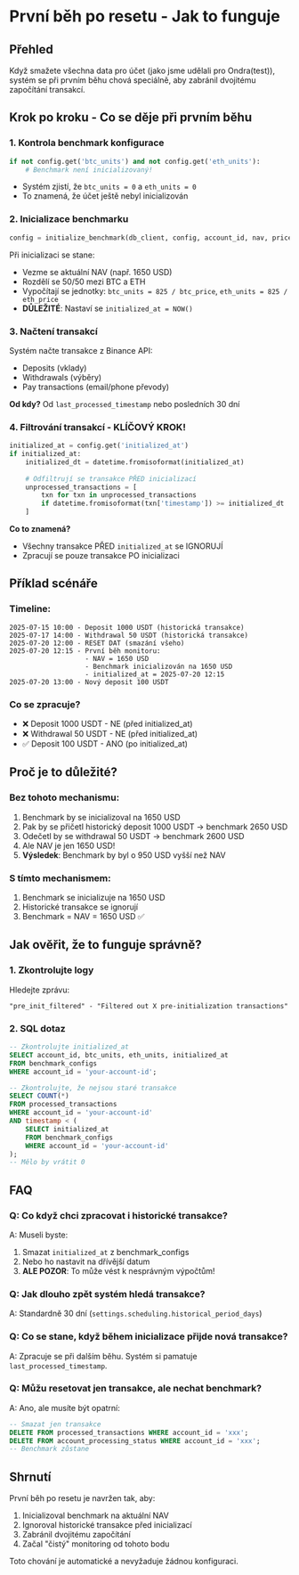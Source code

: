 # První běh po resetu - Jak to funguje

## Přehled

Když smažete všechna data pro účet (jako jsme udělali pro Ondra(test)), systém se při prvním běhu chová speciálně, aby zabránil dvojitému započítání transakcí.

## Krok po kroku - Co se děje při prvním běhu

### 1. Kontrola benchmark konfigurace

```python
if not config.get('btc_units') and not config.get('eth_units'):
    # Benchmark není inicializovaný!
```

- Systém zjistí, že `btc_units = 0` a `eth_units = 0`
- To znamená, že účet ještě nebyl inicializován

### 2. Inicializace benchmarku

```python
config = initialize_benchmark(db_client, config, account_id, nav, prices, logger)
```

Při inicializaci se stane:
- Vezme se aktuální NAV (např. 1650 USD)
- Rozdělí se 50/50 mezi BTC a ETH
- Vypočítají se jednotky: `btc_units = 825 / btc_price`, `eth_units = 825 / eth_price`
- **DŮLEŽITÉ**: Nastaví se `initialized_at = NOW()`

### 3. Načtení transakcí

Systém načte transakce z Binance API:
- Deposits (vklady)
- Withdrawals (výběry)
- Pay transactions (email/phone převody)

**Od kdy?** Od `last_processed_timestamp` nebo posledních 30 dní

### 4. Filtrování transakcí - KLÍČOVÝ KROK!

```python
initialized_at = config.get('initialized_at')
if initialized_at:
    initialized_dt = datetime.fromisoformat(initialized_at)
    
    # Odfiltrují se transakce PŘED inicializací
    unprocessed_transactions = [
        txn for txn in unprocessed_transactions
        if datetime.fromisoformat(txn['timestamp']) >= initialized_dt
    ]
```

**Co to znamená?**
- Všechny transakce PŘED `initialized_at` se IGNORUJÍ
- Zpracují se pouze transakce PO inicializaci

## Příklad scénáře

### Timeline:
```
2025-07-15 10:00 - Deposit 1000 USDT (historická transakce)
2025-07-17 14:00 - Withdrawal 50 USDT (historická transakce)
2025-07-20 12:00 - RESET DAT (smazání všeho)
2025-07-20 12:15 - První běh monitoru:
                   - NAV = 1650 USD
                   - Benchmark inicializován na 1650 USD
                   - initialized_at = 2025-07-20 12:15
2025-07-20 13:00 - Nový deposit 100 USDT
```

### Co se zpracuje?
- ❌ Deposit 1000 USDT - NE (před initialized_at)
- ❌ Withdrawal 50 USDT - NE (před initialized_at)
- ✅ Deposit 100 USDT - ANO (po initialized_at)

## Proč je to důležité?

### Bez tohoto mechanismu:
1. Benchmark by se inicializoval na 1650 USD
2. Pak by se přičetl historický deposit 1000 USDT → benchmark 2650 USD
3. Odečetl by se withdrawal 50 USDT → benchmark 2600 USD
4. Ale NAV je jen 1650 USD!
5. **Výsledek**: Benchmark by byl o 950 USD vyšší než NAV

### S tímto mechanismem:
1. Benchmark se inicializuje na 1650 USD
2. Historické transakce se ignorují
3. Benchmark = NAV = 1650 USD ✅

## Jak ověřit, že to funguje správně?

### 1. Zkontrolujte logy

Hledejte zprávu:
```
"pre_init_filtered" - "Filtered out X pre-initialization transactions"
```

### 2. SQL dotaz
```sql
-- Zkontrolujte initialized_at
SELECT account_id, btc_units, eth_units, initialized_at
FROM benchmark_configs
WHERE account_id = 'your-account-id';

-- Zkontrolujte, že nejsou staré transakce
SELECT COUNT(*) 
FROM processed_transactions
WHERE account_id = 'your-account-id'
AND timestamp < (
    SELECT initialized_at 
    FROM benchmark_configs 
    WHERE account_id = 'your-account-id'
);
-- Mělo by vrátit 0
```

## FAQ

### Q: Co když chci zpracovat i historické transakce?

A: Museli byste:
1. Smazat `initialized_at` z benchmark_configs
2. Nebo ho nastavit na dřívější datum
3. **ALE POZOR**: To může vést k nesprávným výpočtům!

### Q: Jak dlouho zpět systém hledá transakce?

A: Standardně 30 dní (`settings.scheduling.historical_period_days`)

### Q: Co se stane, když během inicializace přijde nová transakce?

A: Zpracuje se při dalším běhu. Systém si pamatuje `last_processed_timestamp`.

### Q: Můžu resetovat jen transakce, ale nechat benchmark?

A: Ano, ale musíte být opatrní:
```sql
-- Smazat jen transakce
DELETE FROM processed_transactions WHERE account_id = 'xxx';
DELETE FROM account_processing_status WHERE account_id = 'xxx';
-- Benchmark zůstane
```

## Shrnutí

První běh po resetu je navržen tak, aby:
1. Inicializoval benchmark na aktuální NAV
2. Ignoroval historické transakce před inicializací
3. Zabránil dvojitému započítání
4. Začal "čistý" monitoring od tohoto bodu

Toto chování je automatické a nevyžaduje žádnou konfiguraci.